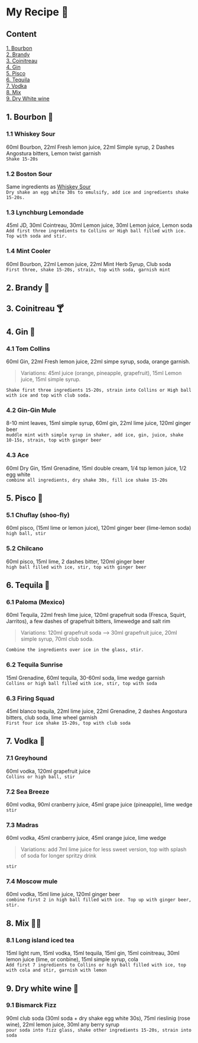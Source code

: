 # My Recipe :clinking_glasses:
## Content
[1. Bourbon](#1-bourbon-tumbler_glass)\
[2. Brandy](#2-brandy-champagne)\
[3. Coinitreau](#3-coinitreau-cocktail)\
[4. Gin](#4-gin-ice_cube)\
[5. Pisco](#5-pisco-wine_glass)\
[6. Tequila](#6-tequila-milk_glass)\
[7. Vodka](#7-vodka-corn)\
[8. Mix](#8-mix-face_with_spiral_eyes)\
[9. Dry White wine](#9-dry-white-wine-grapes)



## 1. Bourbon :tumbler_glass:
### 1.1 Whiskey Sour
60ml Bourbon, 22ml Fresh lemon juice, 22ml Simple syrup, 2 Dashes Angostura bitters, Lemon twist garnish\
`Shake 15-20s`

### 1.2 Boston Sour
Same ingredients as [Whiskey Sour](#whiskey-sour)\
`Dry shake an egg white 30s to emulsify, add ice and ingredients shake 15-20s.`

### 1.3 Lynchburg Lemondade
45ml JD, 30ml Cointreau, 30ml Lemon juice, 30ml Lemon juice, Lemon soda\
`Add first three ingredients to Collins or High ball filled with ice. Top with soda and stir.`

### 1.4 Mint Cooler
60ml Bourbon, 22ml Lemon juice, 22ml Mint Herb Syrup, Club soda\
`First three, shake 15-20s, strain, top with soda, garnish mint`
    


## 2. Brandy :champagne:


## 3. Coinitreau :cocktail:


## 4. Gin :ice_cube: 
### 4.1 Tom Collins
60ml Gin, 22ml Fresh lemon juice, 22ml simpe syrup, soda, orange garnish. 
>Variations: 45ml juice (orange, pineapple, grapefruit), 15ml Lemon juice, 15ml simple syrup.

`Shake first three ingredients 15-20s, strain into Collins or High ball with ice and top with club soda. `

### 4.2 Gin-Gin Mule
8-10 mint leaves, 15ml simple syrup, 60ml gin, 22ml lime juice, 120ml ginger beer\
`muddle mint with simple syrup in shaker, add ice, gin, juice, shake 10-15s, strain, top with ginger beer`

### 4.3 Ace
60ml Dry Gin, 15ml Grenadine, 15ml double cream, 1/4 tsp lemon juice, 1/2 egg white\
`combine all ingredients, dry shake 30s, fill ice shake 15-20s`


## 5. Pisco :wine_glass:
### 5.1 Chuflay (shoo-fly)
60ml pisco, (15ml lime or lemon juice), 120ml ginger beer (lime-lemon soda)\
`high ball, stir`

### 5.2 Chilcano
60ml pisco, 15ml lime, 2 dashes bitter, 120ml ginger beer\
`high ball filled with ice, stir, top with ginger beer`

## 6. Tequila :milk_glass:
### 6.1 Paloma (Mexico)
60ml Tequila, 22ml fresh lime juice, 120ml grapefruit soda (Fresca, Squirt, Jarritos), a few dashes of grapefruit bitters, limewedge and salt rim
>Variations: 120ml grapefruit soda --> 30ml grapefruit juice, 20ml simple syrup, 70ml club soda.

`Combine the ingredients over ice in the glass, stir. `

### 6.2 Tequila Sunrise
15ml Grenadine, 60ml tequila, 30-60ml soda, lime wedge garnish\
`Collins or high ball filled with ice, stir, top with soda`

### 6.3 Firing Squad
45ml blanco tequila, 22ml lime juice, 22ml Grenadine, 2 dashes Angostura bitters, club soda, lime wheel garnish\
`First four ice shake 15-20s, top with club soda`

## 7. Vodka :corn:
### 7.1 Greyhound
60ml vodka, 120ml grapefruit juice\
`Collins or high ball, stir`

### 7.2 Sea Breeze
60ml vodka, 90ml cranberry juice, 45ml grape juice (pineapple), lime wedge\
`stir`

### 7.3 Madras
60ml vodka, 45ml cranberry juice, 45ml orange juice, lime wedge
>Variations: add 7ml lime juice for less sweet version, top with splash of soda for longer spritzy drink

`stir`

### 7.4 Moscow mule
60ml vodka, 15ml lime juice, 120ml ginger beer\
`combine first 2 in high ball filled with ice. Top up with ginger beer, stir.`

## 8. Mix :face_with_spiral_eyes:
### 8.1 Long island iced tea
15ml light rum, 15ml vodka, 15ml tequila, 15ml gin, 15ml coinitreau, 30ml lemon juice (lime, or conbine), 15ml simple syrup, cola\
`Add first 7 ingredients to Collins or high ball filled with ice, top with cola and stir, garnish with lemon`

## 9. Dry white wine :grapes:
### 9.1 Bismarck Fizz
90ml club soda (30ml soda + dry shake egg white 30s), 75ml rieslinig (rose wine), 22ml lemon juice, 30ml any berry syrup\
`pour soda into fizz glass, shake other ingredients 15-20s, strain into soda`

